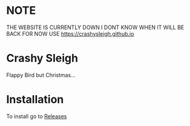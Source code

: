 
# NOTE  

THE WEBSITE IS CURRENTLY DOWN I DONT KNOW WHEN IT WILL BE BACK
FOR NOW USE https://crashysleigh.github.io

# Crashy Sleigh

Flappy Bird but Christmas...

# Installation
To install go to 
[Releases](https://github.com/RhysGit/Crashy-Sleigh/releases) 
